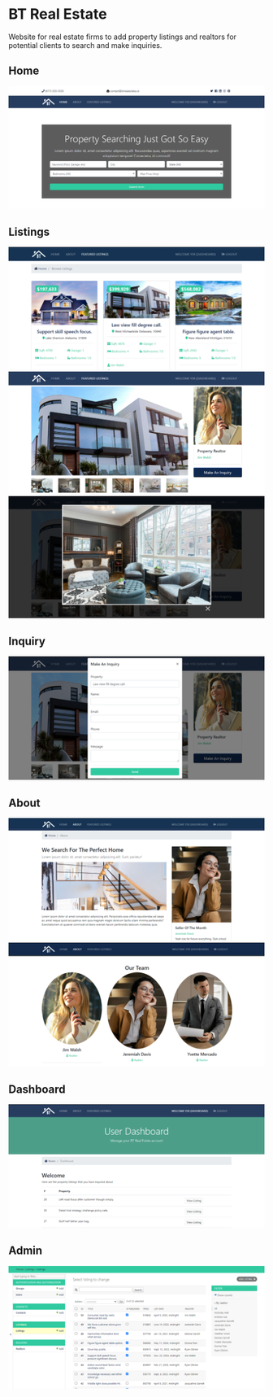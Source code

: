 # BT Real Estate
Website for real estate firms to add property listings and realtors for potential clients to search and make inquiries.

## Home
<img src="./resources/1. Home.PNG">  

## Listings
<img src="./resources/2. Listings.PNG">  
<img src="./resources/3 Listing.PNG">  
<img src="./resources/4 Listing.PNG">  

## Inquiry
<img src="./resources/6 Inquiry.PNG">  

## About
<img src="./resources/7 About.PNG">  
<img src="./resources/8 About.PNG">  

## Dashboard
<img src="./resources/8 Dashboard.PNG">  

## Admin
<img src="./resources/12 Admin.PNG">  